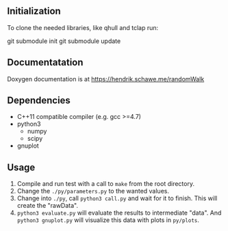 Initialization
--------------

To clone the needed libraries, like qhull and tclap run:

git submodule init
git submodule update


Documentatation
---------------

Doxygen documentation is at https://hendrik.schawe.me/randomWalk


Dependencies
------------

* C++11 compatible compiler (e.g. gcc >=4.7)
* python3
    * numpy
    * scipy
* gnuplot


Usage
-----

1. Compile and run test with a call to `make` from the root directory.
2. Change the `./py/parameters.py` to the wanted values.
3. Change into `./py`, call `python3 call.py` and wait for it to finish.
   This will create the "rawData".
4. `python3 evaluate.py` will evaluate the results to intermediate "data".
    And `python3 gnuplot.py` will visualize this data with plots in `py/plots`.
